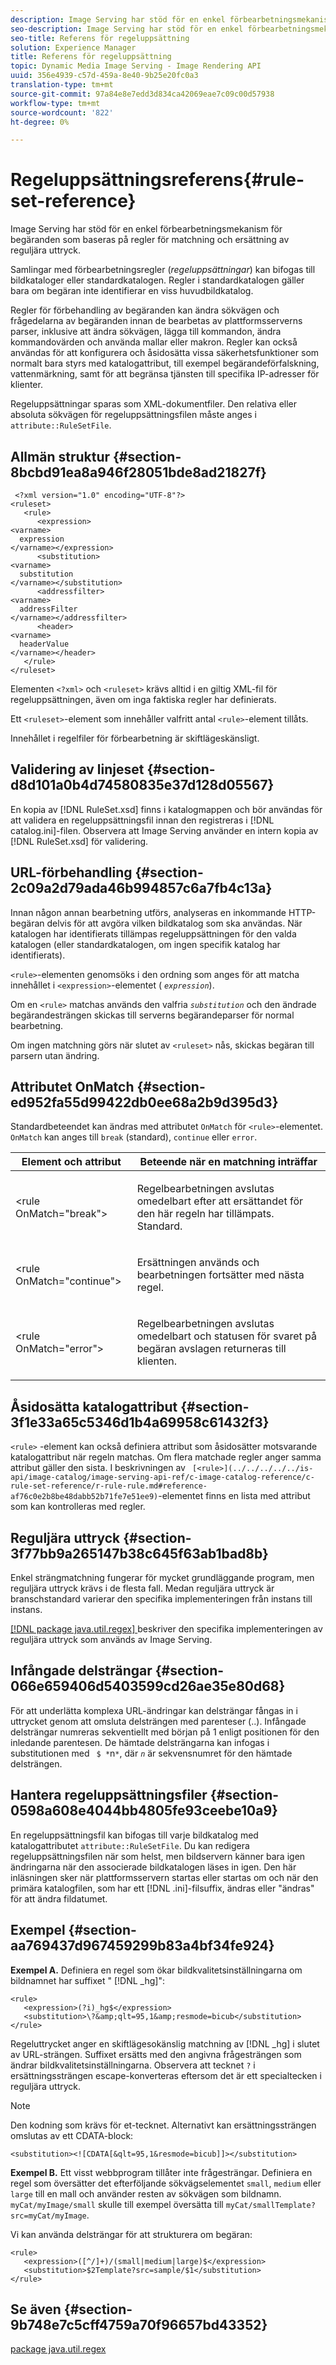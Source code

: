 ```yaml
---
description: Image Serving har stöd för en enkel förbearbetningsmekanism för begäranden som baseras på regler för matchning och ersättning av reguljära uttryck.
seo-description: Image Serving har stöd för en enkel förbearbetningsmekanism för begäranden som baseras på regler för matchning och ersättning av reguljära uttryck.
seo-title: Referens för regeluppsättning
solution: Experience Manager
title: Referens för regeluppsättning
topic: Dynamic Media Image Serving - Image Rendering API
uuid: 356e4939-c57d-459a-8e40-9b25e20fc0a3
translation-type: tm+mt
source-git-commit: 97a84e8e7edd3d834ca42069eae7c09c00d57938
workflow-type: tm+mt
source-wordcount: '822'
ht-degree: 0%

---
```



# Regeluppsättningsreferens{#rule-set-reference}

Image Serving har stöd för en enkel förbearbetningsmekanism för begäranden som baseras på regler för matchning och ersättning av reguljära uttryck.

Samlingar med förbearbetningsregler (*regeluppsättningar*) kan bifogas till bildkataloger eller standardkatalogen. Regler i standardkatalogen gäller bara om begäran inte identifierar en viss huvudbildkatalog.

Regler för förbehandling av begäranden kan ändra sökvägen och frågedelarna av begäranden innan de bearbetas av plattformsserverns parser, inklusive att ändra sökvägen, lägga till kommandon, ändra kommandovärden och använda mallar eller makron. Regler kan också användas för att konfigurera och åsidosätta vissa säkerhetsfunktioner som normalt bara styrs med katalogattribut, till exempel begärandeförfalskning, vattenmärkning, samt för att begränsa tjänsten till specifika IP-adresser för klienter.

Regeluppsättningar sparas som XML-dokumentfiler. Den relativa eller absoluta sökvägen för regeluppsättningsfilen måste anges i `attribute::RuleSetFile`.

## Allmän struktur {#section-8bcbd91ea8a946f28051bde8ad21827f}

```
 <?xml version="1.0" encoding="UTF-8"?> 
<ruleset> 
   <rule> 
      <expression> 
<varname>
  expression 
</varname></expression> 
      <substitution> 
<varname>
  substitution 
</varname></substitution> 
      <addressfilter> 
<varname>
  addressFilter 
</varname></addressfilter> 
      <header> 
<varname>
  headerValue 
</varname></header>  
   </rule> 
</ruleset>
```

Elementen `<?xml>` och `<ruleset>` krävs alltid i en giltig XML-fil för regeluppsättningen, även om inga faktiska regler har definierats.

Ett `<ruleset>`-element som innehåller valfritt antal `<rule>`-element tillåts.

Innehållet i regelfiler för förbearbetning är skiftlägeskänsligt.

## Validering av linjeset {#section-d8d101a0b4d74580835e37d128d05567}

En kopia av [!DNL RuleSet.xsd] finns i katalogmappen och bör användas för att validera en regeluppsättningsfil innan den registreras i [!DNL catalog.ini]-filen. Observera att Image Serving använder en intern kopia av [!DNL RuleSet.xsd] för validering.

## URL-förbehandling {#section-2c09a2d79ada46b994857c6a7fb4c13a}

Innan någon annan bearbetning utförs, analyseras en inkommande HTTP-begäran delvis för att avgöra vilken bildkatalog som ska användas. När katalogen har identifierats tillämpas regeluppsättningen för den valda katalogen (eller standardkatalogen, om ingen specifik katalog har identifierats).

`<rule>`-elementen genomsöks i den ordning som anges för att matcha innehållet i `<expression>`-elementet ( *`expression`*).

Om en `<rule>` matchas används den valfria *`substitution`* och den ändrade begärandesträngen skickas till serverns begärandeparser för normal bearbetning.

Om ingen matchning görs när slutet av `<ruleset>` nås, skickas begäran till parsern utan ändring.

## Attributet OnMatch {#section-ed952fa55d99422db0ee68a2b9d395d3}

Standardbeteendet kan ändras med attributet `OnMatch` för `<rule>`-elementet. `OnMatch` kan anges till  `break` (standard),  `continue` eller  `error`.

<table id="table_6680A81492B24CE593330DA7B0075E8F"> 
 <thead> 
  <tr> 
   <th class="entry"> <b>Element och attribut</b> </th> 
   <th class="entry"> <b>Beteende när en matchning inträffar</b> </th> 
  </tr> 
 </thead>
 <tbody> 
  <tr> 
   <td> <p> <span class="codeph"> &lt;rule OnMatch="break"&gt; </span> </p> </td> 
   <td> <p>Regelbearbetningen avslutas omedelbart efter att ersättandet för den här regeln har tillämpats. Standard. </p> </td> 
  </tr> 
  <tr> 
   <td> <p> <span class="codeph"> &lt;rule OnMatch="continue"&gt; </span> </p> </td> 
   <td> <p>Ersättningen används och bearbetningen fortsätter med nästa regel. </p> </td> 
  </tr> 
  <tr> 
   <td> <p> <span class="codeph"> &lt;rule OnMatch="error"&gt; </span> </p> </td> 
   <td> <p>Regelbearbetningen avslutas omedelbart och statusen för svaret på begäran avslagen returneras till klienten. </p> </td> 
  </tr> 
 </tbody> 
</table>

## Åsidosätta katalogattribut {#section-3f1e33a65c5346d1b4a69958c61432f3}

`<rule>` -element kan också definiera attribut som åsidosätter motsvarande katalogattribut när regeln matchas. Om flera matchade regler anger samma attribut gäller den sista. I beskrivningen av ` [<rule>](../../../../../is-api/image-catalog/image-serving-api-ref/c-image-catalog-reference/c-rule-set-reference/r-rule-rule.md#reference-af76c0e2b8be48dabb52b71fe7e51ee9)`-elementet finns en lista med attribut som kan kontrolleras med regler.

## Reguljära uttryck {#section-3f77bb9a265147b38c645f63ab1bad8b}

Enkel strängmatchning fungerar för mycket grundläggande program, men reguljära uttryck krävs i de flesta fall. Medan reguljära uttryck är branschstandard varierar den specifika implementeringen från instans till instans.

[ [!DNL package java.util.regex] ](https://www2.cs.duke.edu/csed/java/jdk1.4.2/docs/api/) beskriver den specifika implementeringen av reguljära uttryck som används av Image Serving.

## Infångade delsträngar {#section-066e659406d5403599cd26ae35e80d68}

För att underlätta komplexa URL-ändringar kan delsträngar fångas in i uttrycket genom att omsluta delsträngen med parenteser (..). Infångade delsträngar numreras sekventiellt med början på 1 enligt positionen för den inledande parentesen. De hämtade delsträngarna kan infogas i substitutionen med ` $ *`n`*`, där *`n`* är sekvensnumret för den hämtade delsträngen.

## Hantera regeluppsättningsfiler {#section-0598a608e4044bb4805fe93ceebe10a9}

En regeluppsättningsfil kan bifogas till varje bildkatalog med katalogattributet `attribute::RuleSetFile`. Du kan redigera regeluppsättningsfilen när som helst, men bildservern känner bara igen ändringarna när den associerade bildkatalogen läses in igen. Den här inläsningen sker när plattformsservern startas eller startas om och när den primära katalogfilen, som har ett [!DNL .ini]-filsuffix, ändras eller &quot;ändras&quot; för att ändra fildatumet.

## Exempel {#section-aa769437d967459299b83a4bf34fe924}

**Exempel A.** Definiera en regel som ökar bildkvalitetsinställningarna om bildnamnet har suffixet &quot;  [!DNL _hg]&quot;:

```
<rule> 
   <expression>(?i)_hg$</expression> 
   <substitution>\?&amp;qlt=95,1&amp;resmode=bicub</substitution> 
</rule>
```

Regeluttrycket anger en skiftlägesokänslig matchning av [!DNL _hg] i slutet av URL-strängen. Suffixet ersätts med den angivna frågesträngen som ändrar bildkvalitetsinställningarna. Observera att tecknet `?` i ersättningssträngen escape-konverteras eftersom det är ett specialtecken i reguljära uttryck.

>[!NOTE]
>
>Den kodning som krävs för et-tecknet. Alternativt kan ersättningssträngen omslutas av ett CDATA-block:

`<substitution><![CDATA[&qlt=95,1&resmode=bicub]]></substitution>`

**Exempel B.** Ett visst webbprogram tillåter inte frågesträngar. Definiera en regel som översätter det efterföljande sökvägselementet `small`, `medium` eller `large` till en mall och använder resten av sökvägen som bildnamn. `myCat/myImage/small` skulle till exempel översätta till `myCat/smallTemplate?src=myCat/myImage`.

Vi kan använda delsträngar för att strukturera om begäran:

```
<rule> 
   <expression>([^/]+)/(small|medium|large)$</expression> 
   <substitution>$2Template?src=sample/$1</substitution> 
</rule>
```

## Se även {#section-9b748e7c5cff4759a70f96657bd43352}

[package java.util.regex](https://www2.cs.duke.edu/csed/java/jdk1.4.2/docs/api/)

